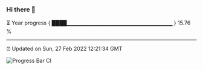 ### Hi there 👋

⏳ Year progress { ████▁▁▁▁▁▁▁▁▁▁▁▁▁▁▁▁▁▁▁▁▁▁▁▁▁▁ } 15.76 %

---

⏰ Updated on Sun, 27 Feb 2022 12:21:34 GMT

![Progress Bar CI](https://github.com/liununu/liununu/workflows/Progress%20Bar%20CI/badge.svg)
